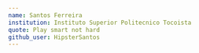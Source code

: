 ```yaml
---
name: Santos Ferreira
institution: Instituto Superior Politecnico Tocoista
quote: Play smart not hard
github_user: HipsterSantos
---
```

